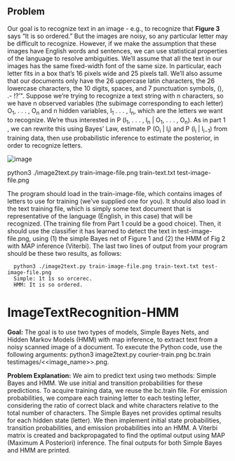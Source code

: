 ## Problem
Our goal is to recognize text in an image - e.g., to recognize that **Figure 3** says “It is so ordered.” But the images are noisy, so any particular letter may be difficult to recognize. However, if we make the assumption that these images have English words and sentences, we can use statistical properties of the language to resolve ambiguities. We’ll assume that all the text in our images has the same fixed-width font of the same size. In particular, each letter fits in a box that’s 16 pixels wide and 25 pixels tall. We’ll also assume that our documents only have the 26 uppercase latin characters, the 26 lowercase characters, the 10 digits, spaces, and 7 punctuation symbols, (), .- !?’". Suppose we’re trying to recognize a text string with n characters, so we have n observed variables (the subimage corresponding to each letter) O<sub>1</sub>, . . . , O<sub>n</sub> and n hidden variables, l<sub>1</sub> . . . , l<sub>n</sub>, which are the letters we want to recognize. We’re thus interested in P (l<sub>1</sub>, . . . , l<sub>n</sub> | O<sub>1</sub>, . . . , O<sub>n</sub>). As in part 1 , we can rewrite this using Bayes’ Law, estimate P (O<sub>i</sub> | l<sub>i</sub>) and P (l<sub>i</sub> | l<sub>i−1</sub>) from training data, then use probabilistic inference to estimate the posterior, in order to recognize letters.

![image](https://github.com/user-attachments/assets/a1469347-ac39-43d0-8544-8d1657e7b892)

  python3 ./image2text.py train-image-file.png train-text.txt test-image-file.png

The program should load in the train-image-file, which contains images of letters to use for training (we’ve supplied one for you). It should also load in the text training file, which is simply some text document that is representative of the language (English, in this case) that will be recognized. (The training file from Part 1 could be a good choice). Then, it should use the classifier it has learned to detect the text in test-image-file.png, using (1) the simple Bayes net of Figure 1 and (2) the HMM of Fig 2 with MAP inference (Viterbi). The last two lines of output from your program should be these two results, as follows: 

      python3 ./image2text.py train-image-file.png train-text.txt test-image-file.png
      Simple: 1t 1s so orcerec.
      HMM: It is so ordered.


# ImageTextRecognition-HMM

**Goal:** The goal is to use two types of models, Simple Bayes Nets, and Hidden Markov Models (HMM) with map inference, to extract text from a noisy scanned image of a document. To execute the Python code, use the following arguments: python3 image2text.py courier-train.png bc.train testimages/<<image_name>>.png.

**Problem Explanation:** We aim to predict text using two methods: Simple Bayes and HMM. We use initial and transition probabilities for these predictions. To acquire training data, we reuse the bc.train file. For emission probabilities, we compare each training letter to each testing letter, considering the ratio of correct black and white characters relative to the total number of characters. The Simple Bayes net provides optimal results for each hidden state (letter). We then implement initial state probabilities, transition probabilities, and emission probabilities into an HMM. A Viterbi matrix is created and backpropagated to find the optimal output using MAP (Maximum A Posteriori) inference. The final outputs for both Simple Bayes and HMM are printed.
